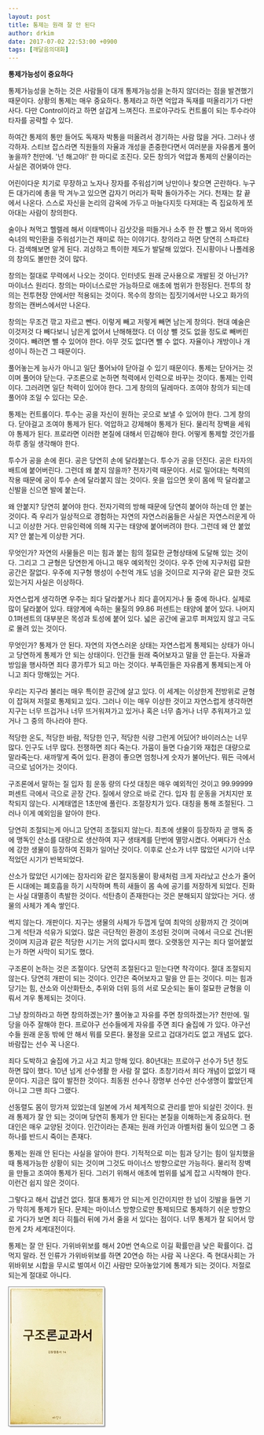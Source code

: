 ```yaml
---
layout: post
title: 통제는 원래 잘 안 된다
author: drkim
date: 2017-07-02 22:53:00 +0900
tags: [깨달음의대화]
---
```


**통제가능성이 중요하다**

  


통제가능성을 논하는 것은 사람들이 대개 통제가능성을 논하지 않더라는 점을 발견했기 때문이다. 상황의 통제는 매우 중요하다. 통제라고 하면 억압과 독재를 떠올리기가 다반사다. 다만 Control이라고 하면 살갑게 느껴진다. 프로야구라도 컨트롤이 되는 투수라야 타자를 공략할 수 있다. 

  


하여간 통제의 통만 들어도 독재자 박통을 떠올려서 경기하는 사람 많을 거다. 그러나 생각하자. 스티브 잡스라면 직원들의 자율과 개성을 존중한다면서 여러분을 자유롭게 풀어놓을까? 천만에. '넌 해고야!' 한 마디로 조진다. 모든 창의가 억압과 통제의 산물이라는 사실은 겪어봐야 안다.

  


어린이다운 치기로 무장하고 노자나 장자를 주워섬기며 낭만이나 찾으면 곤란하다. 누구든 대가리에 총을 딱 겨누고 있으면 갑자기 머리가 팍팍 돌아가주는 거다. 천재는 칼 끝에서 나온다. 스스로 자신을 논리의 감옥에 가두고 마늘다지듯 다져대는 즉 집요하게 쪼아대는 사람이 창의한다. 

  


술이나 쳐먹고 헬렐레 해서 이태백이나 김삿갓을 떠들거나 소주 한 잔 빨고 와서 목마와 숙녀의 박인환을 주워섬기는건 재미로 하는 이야기다. 창의라고 하면 당연히 스파르타다. 검색해보면 알게 된다. 괴상하고 특이한 제도가 발달해 있었다. 진시황이나 나폴레옹의 창의도 볼만한 것이 많다. 

  


창의는 절대로 무력에서 나오는 것이다. 인터넷도 원래 군사용으로 개발된 것 아닌가? 마이너스 원리다. 창의는 마이너스로만 가능하므로 애초에 범위가 한정된다. 전투의 창의는 전투현장 안에서만 적용되는 것이다. 목수의 창의는 집짓기에서만 나오고 화가의 창의는 캔버스에서만 나온다. 

  


창의는 무조건 깎고 자르고 뺀다. 이렇게 빼고 저렇게 빼면 남는게 창의다. 현대 예술은 이것저것 다 빼다보니 남은게 없어서 난해해졌다. 더 이상 뺄 것도 없을 정도로 빼버린 것이다. 빼려면 뺄 수 있어야 한다. 아무 것도 없다면 뺄 수 없다. 자율이나 개방이나 개성이니 하는건 그 때문이다.

  


풀어놓는게 능사가 아니고 일단 풀어놔야 닫아걸 수 있기 때문이다. 통제는 닫아거는 것이며 풀어야 닫는다. 구조론으로 논하면 척력에서 인력으로 바꾸는 것이다. 통제는 인력이다. 그러려면 일단 척력이 있어야 한다. 그게 창의의 딜레마다. 조여야 창의가 되는데 풀어야 조일 수 있다는 모순.

  


통제는 컨트롤이다. 투수는 공을 자신이 원하는 곳으로 보낼 수 있어야 한다. 그게 창의다. 닫아걸고 조여야 통제가 된다. 억압하고 강제해야 통제가 된다. 물리적 장벽을 세워야 통제가 된다. 프로라면 이러한 본질에 대해서 민감해야 한다. 어떻게 통제할 것인가를 하루 종일 생각해야 한다.

  


투수가 공을 손에 쥔다. 공은 당연히 손에 달라붙는다. 투수가 공을 던진다. 공은 타자의 배트에 붙어버린다. 그런데 왜 붙지 않을까? 전자기력 때문이다. 서로 밀어대는 척력의 작용 때문에 공이 투수 손에 달라붙지 않는 것이다. 옷을 입으면 옷이 몸에 딱 달라붙고 신발을 신으면 발에 붙는다.

  


왜 안붙지? 당연히 붙어야 한다. 전자기력의 방해 때문에 당연히 붙어야 하는데 안 붙는 것이다. 즉 우리가 일상적으로 경험하는 자연의 자연스러움들은 사실은 자연스러운게 아니고 이상한 거다. 만유인력에 의해 지구는 태양에 붙어버려야 한다. 그런데 왜 안 붙었지? 안 붙는게 이상한 거다.

  


무엇인가? 자연의 사물들은 미는 힘과 붙는 힘의 절묘한 균형상태에 도달해 있는 것이다. 그리고 그 균형은 당연한게 아니고 매우 예외적인 것이다. 우주 안에 지구처럼 묘한 공간은 잘없다. 우주에 지구형 행성이 수천억 개도 넘을 것이므로 지구와 같은 묘한 것도 있는거지 사실은 이상하다.

  


자연스럽게 생각하면 우주는 죄다 달라붙거나 죄다 흩어지거나 둘 중에 하나다. 실제로 많이 달라붙어 있다. 태양계에 속하는 물질의 99.86 퍼센트는 태양에 붙어 있다. 나머지 0.1퍼센트의 대부분은 목성과 토성에 붙어 있다. 넓은 공간에 골고루 퍼져있지 않고 극도로 몰려 있는 것이다.

  


무엇인가? 통제가 안 된다. 자연의 자연스러운 상태는 자연스럽게 통제되는 상태가 아니고 당연하게 통제가 안 되는 상태이다. 인간들 원래 죽어보자고 말을 안 듣는다. 자율과 방임을 행사하면 죄다 콩가루가 되고 마는 것이다. 부족민들은 자유롭게 통제되는게 아니고 죄다 망해있는 거다.

  


우리는 지구라 불리는 매우 특이한 공간에 살고 있다. 이 세계는 이상한게 전방위로 균형이 잡혀져 저절로 통제되고 있다. 그러나 이는 매우 이상한 것이고 자연스럽게 생각하면 지구는 너무 뜨겁거나 너무 뜨거워져가고 있거나 혹은 너무 춥거나 너무 추워져가고 있거나 그 중의 하나라야 한다.

  


적당한 온도, 적당한 바람, 적당한 인구, 적당한 식량 그런게 어딨어? 바이러스는 너무 많다. 인구도 너무 많다. 전쟁하면 죄다 죽는다. 가뭄이 들면 다슬기와 재첩은 대량으로 말라죽는다. 새까맣게 죽어 있다. 환경이 좋으면 엄청나게 숫자가 불어난다. 뭐든 극에서 극으로 넘어가는 것이다.

  


구조론에서 말하는 질 입자 힘 운동 량의 다섯 대칭은 매우 예외적인 것이고 99.99999퍼센트 극에서 극으로 곧장 간다. 질에서 양으로 바로 간다. 입자 힘 운동을 거치지만 포착되지 않는다. 시계태엽은 1초만에 풀린다. 조절장치가 있다. 대칭을 통해 조절된다. 그러나 이게 예외임을 알아야 한다.

  


당연히 조절되는게 아니고 당연히 조절되지 않는다. 최초에 생물이 등장하자 곧 맹독 중에 맹독인 산소를 대량으로 생산하여 지구 생태계를 단번에 멸망시켰다. 어쩌다가 산소에 강한 생물이 등장하여 진화가 일어난 것이다. 이후로 산소가 너무 많았던 시기아 너무 적었던 시기가 반복되었다.

  


산소가 많았던 시기에는 잠자리와 같은 절지동물이 황새처럼 크게 자라났고 산소가 줄어든 시대에는 폐호흡을 하기 시작하며 특히 새들이 몸 속에 공기를 저장하게 되었다. 진화는 사실 대멸종이 촉발한 것이다. 석탄층이 존재한다는 것은 분해되지 않았다는 거다. 생물의 사체가 계속 쌓인다.

  


썩지 않는다. 개판이다. 지구는 생물의 사체가 두껍게 덮여 최악의 상황까지 간 것이며 그게 석탄과 석유가 되었다. 많은 극단적인 환경이 조성된 것이며 극에서 극으로 건너뛴 것이며 지금과 같은 적당한 시기는 거의 없다시피 했다. 오랫동안 지구는 죄다 얼어붙었는가 하면 사막이 되기도 했다.

  


구조론이 논하는 것은 조절이다. 당연히 조절된다고 믿는다면 착각이다. 절대 조절되지 않는다. 당연히 개판이 되는 것이다. 인간은 죽어보자고 말을 안 듣는 것이다. 미는 힘과 당기는 힘, 산소와 이산화탄소, 추위와 더위 등의 서로 모순되는 둘이 절묘한 균형을 이뤄서 겨우 통제되는 것이다.

  


그냥 창의하라고 하면 창의하겠는가? 풀어놓고 자유를 주면 창의하겠는가? 천만에. 밀당을 아주 잘해야 한다. 프로야구 선수들에게 자유를 주면 죄다 술집에 가 있다. 야구선수들 원래 운동 밖에 안 해서 뭐를 모른다. 물정을 모르고 겁대가리도 없고 개념도 없다. 바람잡는 선수 꼭 나온다.

  


죄다 도박하고 술집에 가고 사고 치고 망해 있다. 80년대는 프로야구 선수가 5년 정도 하면 많이 했다. 10년 넘게 선수생활 한 사람 잘 없다. 초창기라서 죄다 개념이 없었기 때문이다. 지금은 많이 발전한 것이다. 최동원 선수나 장명부 선수만 선수생명이 짧았던게 아니고 그땐 죄다 그랬다.

  


선동렬도 몸이 망가져 있었는데 일본에 가서 체계적으로 관리를 받아 되살린 것이다. 원래 통제가 잘 안 되는 것이며 당연히 통제가 안 된다는 본질을 이해하는게 중요하다. 현대인은 매우 교양된 것이다. 인간이라는 존재는 원래 카인과 아벨처럼 둘이 있으면 그 중 하나를 반드시 죽이는 존재다.

  


통제는 원래 안 된다는 사실을 알아야 한다. 기적적으로 미는 힘과 당기는 힘이 일치했을 때 통제가능한 상황이 되는 것이며 그것도 마이너스 방향으로만 가능하다. 물리적 장벽을 만들고 조여야 통제가 된다. 그러기 위해서 애초에 범위를 넓게 잡고 시작해야 한다. 이런건 쉽지 않은 것이다. 

  


그렇다고 해서 겁낼건 없다. 절대 통제가 안 되는게 인간이지만 한 넘이 깃발을 들면 기가 막히게 통제가 된다. 문제는 마이너스 방향으로만 통제되므로 통제하기 쉬운 방향으로 가다가 보면 죄다 히틀러 뒤에 가서 줄을 서 있다는 점이다. 너무 통제가 잘 되어서 망한게 2차 세계대전이다. 

  


통제는 잘 안 된다. 가위바위보를 해서 20번 연속으로 이길 확률만큼 낮은 확률이다. 겁먹지 말라. 전 인류가 가위바위보를 하면 20연승 하는 사람 꼭 나온다. 즉 현대사회는 가위바위보 시합을 무시로 벌여서 이긴 사람만 모아놓았기에 통제가 되는 것이다. 저절로 되는게 절대로 아니다.

  




![](/files/attach/images/198/832/861/0.jpg)